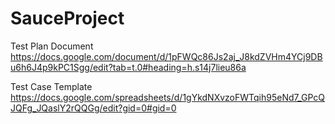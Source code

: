 # SauceProject

Test Plan Document
https://docs.google.com/document/d/1pFWQc86Js2aj_J8kdZVHm4YCj9DBu6h6J4p9kPC1Sgg/edit?tab=t.0#heading=h.s14j7lieu86a

Test Case Template
https://docs.google.com/spreadsheets/d/1gYkdNXvzoFWTqih95eNd7_GPcQJQFg_JQaslY2rQQGg/edit?gid=0#gid=0

